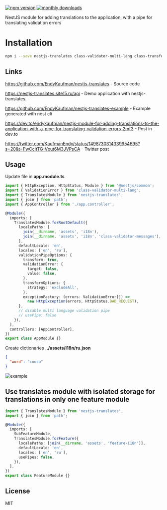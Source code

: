 [![npm version](https://badge.fury.io/js/nestjs-translates.svg)](https://badge.fury.io/js/nestjs-translates)
[![monthly downloads](https://badgen.net/npm/dm/nestjs-translates)](https://www.npmjs.com/package/nestjs-translates)

NestJS module for adding translations to the application, with a pipe for translating validation errors

# Installation

```bash
npm i --save nestjs-translates class-validator-multi-lang class-transformer
```

## Links

https://github.com/EndyKaufman/nestjs-translates - Source code

https://nestjs-translates.site15.ru/api - Demo application with nestjs-translates.

https://github.com/EndyKaufman/nestjs-translates-example - Example generated with nest cli

https://dev.to/endykaufman/nestjs-module-for-adding-translations-to-the-application-with-a-pipe-for-translating-validation-errors-2mf3 - Post in dev.to

https://twitter.com/KaufmanEndy/status/1498730314339954695?s=20&t=FwCcltTG-Vxut6M3JVPsCA - Twitter post

## Usage

Update file in **app.module.ts**

```typescript
import { HttpException, HttpStatus, Module } from '@nestjs/common';
import { ValidationError } from 'class-validator-multi-lang';
import { TranslatesModule } from 'nestjs-translates';
import { join } from 'path';
import { AppController } from './app.controller';

@Module({
  imports: [
    TranslatesModule.forRootDefault({
      localePaths: [
        join(__dirname, 'assets', 'i18n'),
        join(__dirname, 'assets', 'i18n', 'class-validator-messages'),
      ],
      defaultLocale: 'en',
      locales: ['en', 'ru'],
      validationPipeOptions: {
        transform: true,
        validationError: {
          target: false,
          value: false,
        },
        transformOptions: {
          strategy: 'excludeAll',
        },
        exceptionFactory: (errors: ValidationError[]) =>
          new HttpException(errors, HttpStatus.BAD_REQUEST),
      },
      // disable multi language validation pipe
      // usePipe: false
    }),
  ],
  controllers: [AppController],
})
export class AppModule {}
```

Create dictionaries **../assets/i18n/ru.json**

```json
{
  "word": "слово"
}
```

![example](https://dev-to-uploads.s3.amazonaws.com/uploads/articles/34p0rro77ci4yt8lg1ki.png)

## Use translates module with isolated storage for translations in only one feature module

```typescript
import { TranslatesModule } from 'nestjs-translates';
import { join } from 'path';

@Module({
  imports: [
    SubFeatureModule,
    TranslatesModule.forFeature({
      localePaths: [join(__dirname, 'assets', 'feature-i18n')],
      defaultLocale: 'en',
      locales: ['en', 'ru'],
      usePipes: false,
    }),
  ],
})
export class FeatureModule {}
```

## License

MIT
